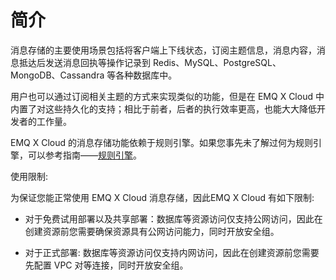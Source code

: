 # 简介

消息存储的主要使用场景包括将客户端上下线状态，订阅主题信息，消息内容，消息抵达后发送消息回执等操作记录到 Redis、MySQL、PostgreSQL、MongoDB、Cassandra 等各种数据库中。

用户也可以通过订阅相关主题的方式来实现类似的功能，但是在 EMQ X Cloud 中内置了对这些持久化的支持；相比于前者，后者的执行效率更高，也能大大降低开发者的工作量。

EMQ X Cloud 的消息存储功能依赖于规则引擎。如果您事先未了解过何为规则引擎，可以参考指南——[规则引擎](../deployments/dashboard/rule_engine/README.md)。

使用限制:

为保证您能正常使用 EMQ X Cloud 消息存储，因此EMQ X Cloud 有如下限制:

- 对于免费试用部署以及共享部署：数据库等资源访问仅支持公网访问，因此在创建资源前您需要确保资源具有公网访问能力，同时开放安全组。

- 对于正式部署: 数据库等资源访问仅支持内网访问，因此在创建资源前您需要先配置 VPC 对等连接，同时开放安全组。
